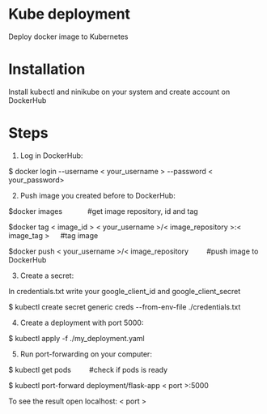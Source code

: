 Kube deployment
=======

Deploy docker image to Kubernetes  

Installation
=======
Install kubectl and ninikube on your system and create account on DockerHub  

Steps
=======
1. Log in DockerHub:  


$ docker login --username < your_username > --password < your_password>  



2. Push image you created before to DockerHub:  


$docker images &emsp;&emsp;&emsp; #get image repository, id and tag  

$docker tag < image_id > < your_username >/< image_repository >:< image_tag > &emsp; #tag image  

$docker push < your_username >/< image_repository &emsp;&emsp; #push image to DockerHub  


3. Create a secret:  


In credentials.txt write your google_client_id and google_client_secret  

$ kubectl create secret generic creds --from-env-file ./credentials.txt  


4. Create a deployment with port 5000:  


$ kubectl apply -f ./my_deployment.yaml  


5. Run port-forwarding on your computer:  


$ kubectl get pods &emsp;&emsp; #check if pods is ready  

$ kubectl port-forward deployment/flask-app < port >:5000  



To see the result open localhost: < port >
